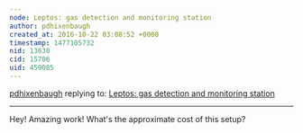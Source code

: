 ```yaml
---
node: Leptos: gas detection and monitoring station
author: pdhixenbaugh
created_at: 2016-10-22 03:08:52 +0000
timestamp: 1477105732
nid: 13630
cid: 15706
uid: 459085
---
```




[pdhixenbaugh](../profile/pdhixenbaugh) replying to: [Leptos: gas detection and monitoring station](../notes/imvec/10-20-2016/leptos-gas-detection-and-monitoring-station)

----
Hey! Amazing work! What's the approximate cost of this setup?